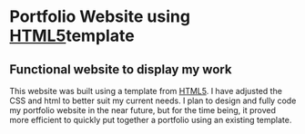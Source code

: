 # Portfolio Website using [HTML5](https://html5up.net/)template

## Functional website to display my work

This website was built using a template from [HTML5](https://html5up.net/). I have adjusted the CSS and html to better suit my current needs.
I plan to design and fully code my portfolio website in the near future, but for the time being, it proved more efficient to quickly put together a portfolio using an existing template.
